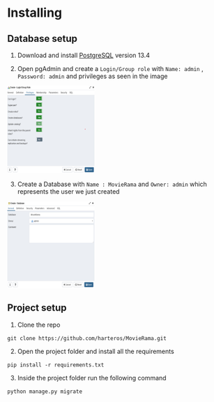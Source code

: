 # Installing

## Database setup


1. Download and install [PostgreSQL](https://www.enterprisedb.com/downloads/postgres-postgresql-downloads)
 version 13.4


2. Open pgAdmin and create a `Login/Group role` with `Name: admin` , `Password: admin` and privileges as seen in the image

<img alt="alt text" height="200" src="installation/privileges.png" width="200"/>

3. Create a Database with `Name : MovieRama` and `Owner: admin` which represents the user we just created

<img alt="alt text" height="200" src="installation/createDB.png" width="200"/>


## Project setup

1. Clone the repo 

```
git clone https://github.com/harteros/MovieRama.git
```

2. Open the project folder and install all the requirements

```
pip install -r requirements.txt
```
3. Inside the project folder run the following command

```
python manage.py migrate
```
